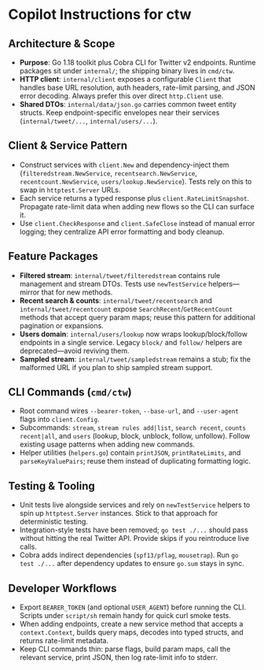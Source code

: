 # Copilot Instructions for ctw

## Architecture & Scope
- **Purpose**: Go 1.18 toolkit plus Cobra CLI for Twitter v2 endpoints. Runtime packages sit under `internal/`; the shipping binary lives in `cmd/ctw`.
- **HTTP client**: `internal/client` exposes a configurable `Client` that handles base URL resolution, auth headers, rate-limit parsing, and JSON error decoding. Always prefer this over direct `http.Client` use.
- **Shared DTOs**: `internal/data/json.go` carries common tweet entity structs. Keep endpoint-specific envelopes near their services (`internal/tweet/...`, `internal/users/...`).

## Client & Service Pattern
- Construct services with `client.New` and dependency-inject them (`filteredstream.NewService`, `recentsearch.NewService`, `recentcount.NewService`, `users/lookup.NewService`). Tests rely on this to swap in `httptest.Server` URLs.
- Each service returns a typed response plus `client.RateLimitSnapshot`. Propagate rate-limit data when adding new flows so the CLI can surface it.
- Use `client.CheckResponse` and `client.SafeClose` instead of manual error logging; they centralize API error formatting and body cleanup.

## Feature Packages
- **Filtered stream**: `internal/tweet/filteredstream` contains rule management and stream DTOs. Tests use `newTestService` helpers—mirror that for new methods.
- **Recent search & counts**: `internal/tweet/recentsearch` and `internal/tweet/recentcount` expose `SearchRecent`/`GetRecentCount` methods that accept query param maps; reuse this pattern for additional pagination or expansions.
- **Users domain**: `internal/users/lookup` now wraps lookup/block/follow endpoints in a single service. Legacy `block/` and `follow/` helpers are deprecated—avoid reviving them.
- **Sampled stream**: `internal/tweet/sampledstream` remains a stub; fix the malformed URL if you plan to ship sampled stream support.

## CLI Commands (`cmd/ctw`)
- Root command wires `--bearer-token`, `--base-url`, and `--user-agent` flags into `client.Config`.
- Subcommands: `stream`, `stream rules add|list`, `search recent`, `counts recent|all`, and `users` (lookup, block, unblock, follow, unfollow). Follow existing usage patterns when adding new commands.
- Helper utilities (`helpers.go`) contain `printJSON`, `printRateLimits`, and `parseKeyValuePairs`; reuse them instead of duplicating formatting logic.

## Testing & Tooling
- Unit tests live alongside services and rely on `newTestService` helpers to spin up `httptest.Server` instances. Stick to that approach for deterministic testing.
- Integration-style tests have been removed; `go test ./...` should pass without hitting the real Twitter API. Provide skips if you reintroduce live calls.
- Cobra adds indirect dependencies (`spf13/pflag`, `mousetrap`). Run `go test ./...` after dependency updates to ensure `go.sum` stays in sync.

## Developer Workflows
- Export `BEARER_TOKEN` (and optional `USER_AGENT`) before running the CLI. Scripts under `script/sh` remain handy for quick curl smoke tests.
- When adding endpoints, create a new service method that accepts a `context.Context`, builds query maps, decodes into typed structs, and returns rate-limit metadata.
- Keep CLI commands thin: parse flags, build param maps, call the relevant service, print JSON, then log rate-limit info to stderr.
